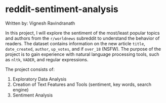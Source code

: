 # reddit-sentiment-analysis

Written by: Vignesh Ravindranath

In this project, I will explore the sentiment of the most/least popular topics and authors from the `r/worldnews` subreddit to understand the behavior of readers. 
The dataset contains information on the new article `title`, `date_created`, `author`, `up_votes`, and if `over_18` (NSFW). 
The purpose of the project is to gain experience with natural language processing tools, such as `nltk`, `VADER`, and regular expressions.

The project consists of:

  1) Exploratory Data Analysis
  2) Creation of Text Features and Tools (sentiment, key words, search engine)
  3) Sentiment Analysis
